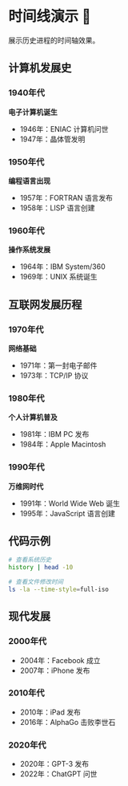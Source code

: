 <!-- effect: timeline -->

# 时间线演示 📅

展示历史进程的时间轴效果。

## 计算机发展史

### 1940年代
**电子计算机诞生**
- 1946年：ENIAC 计算机问世
- 1947年：晶体管发明

### 1950年代
**编程语言出现**
- 1957年：FORTRAN 语言发布
- 1958年：LISP 语言创建

### 1960年代
**操作系统发展**
- 1964年：IBM System/360
- 1969年：UNIX 系统诞生

## 互联网发展历程

### 1970年代
**网络基础**
- 1971年：第一封电子邮件
- 1973年：TCP/IP 协议

### 1980年代
**个人计算机普及**
- 1981年：IBM PC 发布
- 1984年：Apple Macintosh

### 1990年代
**万维网时代**
- 1991年：World Wide Web 诞生
- 1995年：JavaScript 语言创建

## 代码示例

```bash
# 查看系统历史
history | head -10

# 查看文件修改时间
ls -la --time-style=full-iso
```

## 现代发展

### 2000年代
- 2004年：Facebook 成立
- 2007年：iPhone 发布

### 2010年代
- 2010年：iPad 发布
- 2016年：AlphaGo 击败李世石

### 2020年代
- 2020年：GPT-3 发布
- 2022年：ChatGPT 问世
